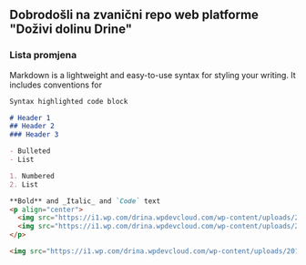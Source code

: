 ## Dobrodošli na zvanični repo web platforme "Doživi dolinu Drine"

### Lista promjena

Markdown is a lightweight and easy-to-use syntax for styling your writing. It includes conventions for

```markdown
Syntax highlighted code block

# Header 1
## Header 2
### Header 3

- Bulleted
- List

1. Numbered
2. List

**Bold** and _Italic_ and `Code` text
<p align="center">
  <img src="https://i1.wp.com/drina.wpdevcloud.com/wp-content/uploads/2019/07/phone-x-final.png" width="350" title="hover text">
  <img src="https://i1.wp.com/drina.wpdevcloud.com/wp-content/uploads/2019/07/phone-x-final.png" width="350" alt="accessibility text">
</p>

<img src="https://i1.wp.com/drina.wpdevcloud.com/wp-content/uploads/2019/07/phone-x-final.png" alt="My cool logo"/>
